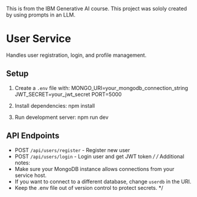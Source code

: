 This is from the IBM Generative AI course. This project was sololy created by using prompts in an LLM.


# User Service

Handles user registration, login, and profile management.

## Setup

1. Create a `.env` file with:
MONGO_URI=your_mongodb_connection_string JWT_SECRET=your_jwt_secret PORT=5000


2. Install dependencies:
npm install


3. Run development server:
npm run dev


## API Endpoints

- POST `/api/users/register` - Register new user
- POST `/api/users/login` - Login user and get JWT token
*/
/*
Additional notes:
- Make sure your MongoDB instance allows connections from your service host.
- If you want to connect to a different database, change `userdb` in the URI.
- Keep the .env file out of version control to protect secrets.
*/
